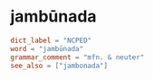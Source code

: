 # jambūnada

``` toml
dict_label = "NCPED"
word = "jambūnada"
grammar_comment = "mfn. & neuter"
see_also = ["jambonada"]
```

